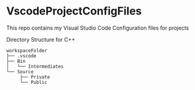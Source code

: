 # VscodeProjectConfigFiles
This repo contains my Visual Studio Code Configuration files for projects

Directory Structure for C++

```
workspaceFolder
├── .vscode
├── Bin
│   └── Intermediates
└── Source
     ├── Private
     └── Public
```
